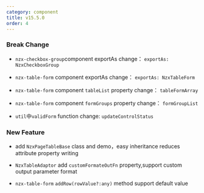 ```yaml
---
category: component
title: v15.5.0
order: 4
---
```


### Break Change

- `nzx-checkbox-group`component exportAs change： `exportAs: NzxCheckboxGroup`

- `nzx-table-form` component exportAs change： `exportAs: NzxTableForm`
- `nzx-table-form` component `tableList` property change： `tableFormArray`
- `nzx-table-form` component `formGroups` property change： `formGroupList`

- `util`中`validForm` function change: `updateControlStatus`

### New Feature

- add `NzxPageTableBase` class and demo，easy inheritance reduces attribute property writing
- `NzxTableAdaptor` add `customFormateOutFn` property,support custom output parameter format

- `nzx-table-form` `addRow(rowValue?:any)` method support default value
